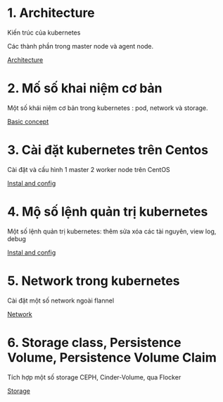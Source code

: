 # 1. Architecture
Kiến trúc của kubernetes

Các thành phần trong master node và agent node.

[Architecture ](architecture.md.md)

# 2. Mố số khai niệm cơ bản
Một số khái niệm cơ bản trong kubernetes : pod, network và storage.

[Basic concept ](concept_basic.md)

# 3. Cài đặt kubernetes trên Centos
Cài đặt và cấu hình 1 master 2 worker node trên CentOS

[Instal and config ](config.md)

# 4. Mộ số lệnh quản trị kubernetes
Một số lệnh quản trị kubernetes: thêm sửa xóa các tài nguyên, view log, debug 

[Instal and config ](config.md)

# 5. Network trong kubernetes
Cài đặt một số network ngoài flannel

[Network ](network.md)

# 6. Storage class, Persistence Volume, Persistence Volume Claim
Tích hợp một số storage CEPH, Cinder-Volume, qua Flocker

[Storage ](storage.md)



